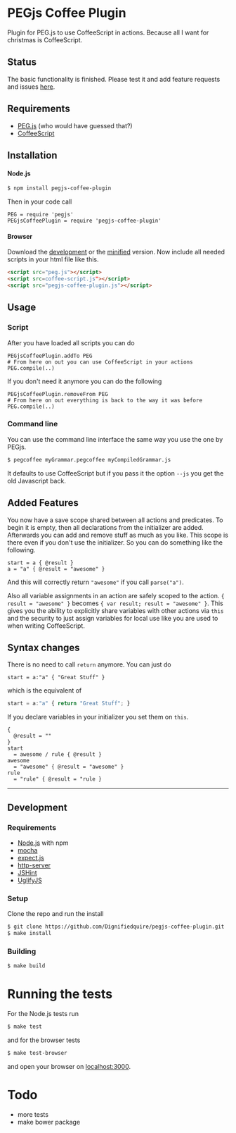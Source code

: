 PEGjs Coffee Plugin
==========

Plugin for PEG.js to use CoffeeScript in actions. Because all I want
for christmas is CoffeeScript.

## Status
The basic functionality is finished. Please test it and add feature
requests and issues [here](https://github.com/Dignifiedquire/pegjs-coffee-plugin/issues).

## Requirements

* [PEG.js](http://pegjs.majda.cz/) (who would have guessed that?)
* [CoffeeScript](http://coffeescript.org/)

## Installation

#### Node.js

```bash
$ npm install pegjs-coffee-plugin
```
Then in your code call
```coffee-script
PEG = require 'pegjs'
PEGjsCoffeePlugin = require 'pegjs-coffee-plugin'
```

#### Browser

Download the
[development](https://raw.github.com/Dignifiedquire/pegjs-coffee-plugin/master/dist/web/pegjs-coffee-plugin-0.1.0.js)
or the
[minified](https://raw.github.com/Dignifiedquire/pegjs-coffee-plugin/master/dist/web/pegjs-coffee-plugin-0.1.0.min.js) version.
Now include all needed scripts in your html file like this.
```html
<script src="peg.js"></script>
<script src=coffee-script.js"></script>
<script src="pegjs-coffee-plugin.js"></script>
```

## Usage

### Script
After you have loaded all scripts you can do

```coffee-script
PEGjsCoffeePlugin.addTo PEG
# From here on out you can use CoffeeScript in your actions
PEG.compile(..)
```
If you don't need it anymore you can do the following
```coffee-script
PEGjsCoffeePlugin.removeFrom PEG
# From here on out everything is back to the way it was before
PEG.compile(..)
```
### Command line
You can use the command line interface the same way you use the one by
PEGjs. 
```bash
$ pegcoffee myGrammar.pegcoffee myCompiledGrammar.js
```
It defaults to use CoffeeScript but if you pass it the option `--js`
you get the old Javascript back.

## Added Features
You now have a save scope shared between all actions and predicates. 
To begin it is empty, then all declarations from the initializer are
added. Afterwards you can add and remove stuff as much as you like.
This scope is there even if you don't use the initializer. So you can
do something like the following.
```coffee-script
start = a { @result }
a = "a" { @result = "awesome" }
```
And this will correctly return `"awesome"` if you call `parse("a")`.

Also all variable assignments in an action are safely scoped to the
action. `{ result = "awesome" }` becomes `{ var result; result =
"awesome" }`. This gives you the ability to explicitly share variables
with other actions via `this` and the security to just assign
variables for local use like you are used to when writing CoffeeScript.


## Syntax changes
There is no need to call `return` anymore. You can just do
```coffee-script
start = a:"a" { "Great Stuff" }
```
which is the equivalent of

```javascript
start = a:"a" { return "Great Stuff"; }
```

If you declare variables in your initializer you set them on `this`.
```coffee-script
{
  @result = ""
}
start
  = awesome / rule { @result }
awesome
  = "awesome" { @result = "awesome" }
rule
  = "rule" { @result = "rule }
```



-------------

## Development


### Requirements

* [Node.js](http://nodejs.org/) with npm
* [mocha](http://visionmedia.github.com/mocha/)
* [expect.js](https://github.com/LearnBoost/expect.js)
* [http-server](https://github.com/nodeapps/http-server)
* [JSHint](http://www.jshint.com/)
* [UglifyJS](https://github.com/mishoo/UglifyJS)

### Setup

Clone the repo and run the install
```bash
$ git clone https://github.com/Dignifiedquire/pegjs-coffee-plugin.git
$ make install
```

### Building

```bash
$ make build
```

# Running the tests

For the Node.js tests run
```bash
$ make test
```
and for the browser tests
```bash
$ make test-browser
```
and open your browser on [localhost:3000](http://localhost:3000).



# Todo

* more tests
* make bower package

